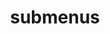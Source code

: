 ---
layout: page
title: submenus
nav: false
dropdown: true
children:
    - title: publications
      permalink: /publications/
    - title: divider
    - title: projects
      permalink: /projects/
---
